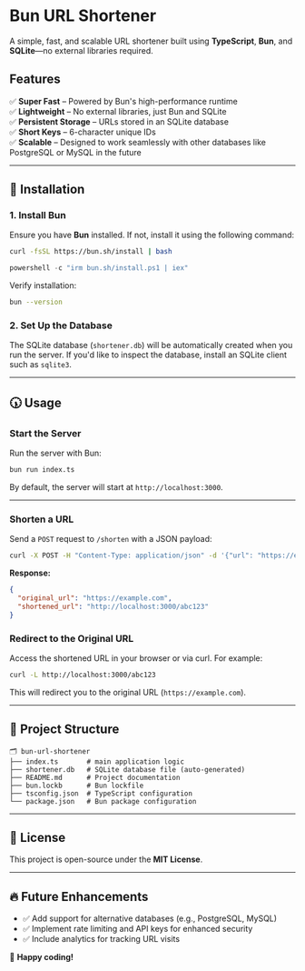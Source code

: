 # Bun URL Shortener

A simple, fast, and scalable URL shortener built using **TypeScript**, **Bun**, and **SQLite**—no external libraries required.

## Features

✅ **Super Fast** – Powered by Bun's high-performance runtime  
✅ **Lightweight** – No external libraries, just Bun and SQLite  
✅ **Persistent Storage** – URLs stored in an SQLite database  
✅ **Short Keys** – 6-character unique IDs  
✅ **Scalable** – Designed to work seamlessly with other databases like PostgreSQL or MySQL in the future

---

## 🚀 Installation

### 1. Install Bun

Ensure you have **Bun** installed. If not, install it using the following command:

```bash
curl -fsSL https://bun.sh/install | bash
```

```powershell
powershell -c "irm bun.sh/install.ps1 | iex"
```

Verify installation:

```sh
bun --version
```

### 2. Set Up the Database

The SQLite database (`shortener.db`) will be automatically created when you run the server. If you'd like to inspect the database, install an SQLite client such as `sqlite3`.

---

## 🕠 Usage

### **Start the Server**

Run the server with Bun:

```sh
bun run index.ts
```

By default, the server will start at `http://localhost:3000`.

---

### **Shorten a URL**

Send a `POST` request to `/shorten` with a JSON payload:

```sh
curl -X POST -H "Content-Type: application/json" -d '{"url": "https://example.com"}' http://localhost:3000/shorten
```

**Response:**

```json
{
  "original_url": "https://example.com",
  "shortened_url": "http://localhost:3000/abc123"
}
```

### **Redirect to the Original URL**

Access the shortened URL in your browser or via curl. For example:

```sh
curl -L http://localhost:3000/abc123
```

This will redirect you to the original URL (`https://example.com`).

---

## 📁 Project Structure

```
🗂 bun-url-shortener
├── index.ts       # main application logic
├── shortener.db   # SQLite database file (auto-generated)
├── README.md      # Project documentation
├── bun.lockb      # Bun lockfile
├── tsconfig.json  # TypeScript configuration
└── package.json   # Bun package configuration
```

---

## 📜 License

This project is open-source under the **MIT License**.

---

## 🔥 Future Enhancements

- ✅ Add support for alternative databases (e.g., PostgreSQL, MySQL)
- ✅ Implement rate limiting and API keys for enhanced security
- ✅ Include analytics for tracking URL visits

🚀 **Happy coding!**

